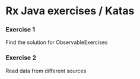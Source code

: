 # Rx Java exercises / Katas

### Exercise 1
Find the solution for ObservableExercises

### Exercise 2
Read data from different sources